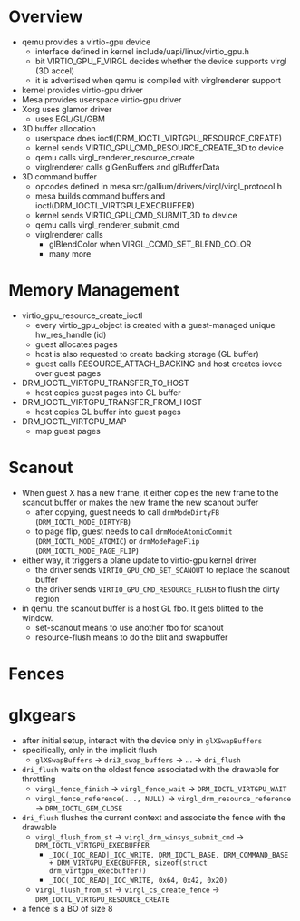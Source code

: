 # Overview

 - qemu provides a virtio-gpu device
   - interface defined in kernel include/uapi/linux/virtio_gpu.h
   - bit VIRTIO_GPU_F_VIRGL decides whether the device supports virgl (3D accel)
   - it is advertised when qemu is compiled with virglrenderer support
 - kernel provides virtio-gpu driver
 - Mesa provides userspace virtio-gpu driver
 - Xorg uses glamor driver
   - uses EGL/GL/GBM
 - 3D buffer allocation
   - userspace does ioctl(DRM_IOCTL_VIRTGPU_RESOURCE_CREATE)
   - kernel sends VIRTIO_GPU_CMD_RESOURCE_CREATE_3D to device
   - qemu calls virgl_renderer_resource_create
   - virglrenderer calls glGenBuffers and glBufferData
 - 3D command buffer
   - opcodes defined in mesa src/gallium/drivers/virgl/virgl_protocol.h
   - mesa builds command buffers and ioctl(DRM_IOCTL_VIRTGPU_EXECBUFFER)
   - kernel sends VIRTIO_GPU_CMD_SUBMIT_3D to device
   - qemu calls virgl_renderer_submit_cmd
   - virglrenderer calls
     - glBlendColor when VIRGL_CCMD_SET_BLEND_COLOR
     - many more

# Memory Management

 - virtio_gpu_resource_create_ioctl
   - every virtio_gpu_object is created with a guest-managed unique
     hw_res_handle (id)
   - guest allocates pages
   - host is also requested to create backing storage (GL buffer)
   - guest calls RESOURCE_ATTACH_BACKING and host creates iovec over guest pages
 - DRM_IOCTL_VIRTGPU_TRANSFER_TO_HOST
   - host copies guest pages into GL buffer
 - DRM_IOCTL_VIRTGPU_TRANSFER_FROM_HOST
   - host copies GL buffer into guest pages
 - DRM_IOCTL_VIRTGPU_MAP
   - map guest pages

# Scanout

* When guest X has a new frame, it either copies the new frame to the scanout
  buffer or makes the new frame the new scanout buffer
  * after copying, guest needs to call `drmModeDirtyFB`
    (`DRM_IOCTL_MODE_DIRTYFB`)
  * to page flip, guest needs to call `drmModeAtomicCommit`
    (`DRM_IOCTL_MODE_ATOMIC`) or `drmModePageFlip`
    (`DRM_IOCTL_MODE_PAGE_FLIP`)
* either way, it triggers a plane update to virtio-gpu kernel driver
  * the driver sends `VIRTIO_GPU_CMD_SET_SCANOUT` to replace the scanout
    buffer
  * the driver sends `VIRTIO_GPU_CMD_RESOURCE_FLUSH` to flush the dirty region
* in qemu, the scanout buffer is a host GL fbo.  It gets blitted to the
  window.
  * set-scanout means to use another fbo for scanout
  * resource-flush means to do the blit and swapbuffer

# Fences

# glxgears

 - after initial setup, interact with the device only in `glXSwapBuffers`
 - specifically, only in the implicit flush
   - `glXSwapBuffers` -> `dri3_swap_buffers` -> ... -> `dri_flush`
 - `dri_flush` waits on the oldest fence associated with the drawable for
   throttling
   - `virgl_fence_finish` -> `virgl_fence_wait` -> `DRM_IOCTL_VIRTGPU_WAIT`
   - `virgl_fence_reference(..., NULL)` -> `virgl_drm_resource_reference` -> `DRM_IOCTL_GEM_CLOSE`
 - `dri_flush` flushes the current context and associate the fence with the
   drawable
   - `virgl_flush_from_st` -> `virgl_drm_winsys_submit_cmd` -> `DRM_IOCTL_VIRTGPU_EXECBUFFER`
     - `_IOC(_IOC_READ|_IOC_WRITE,
             DRM_IOCTL_BASE,
             DRM_COMMAND_BASE + DRM_VIRTGPU_EXECBUFFER,
             sizeof(struct drm_virtgpu_execbuffer))`
     - `_IOC(_IOC_READ|_IOC_WRITE, 0x64, 0x42, 0x20)`
   - `virgl_flush_from_st` -> `virgl_cs_create_fence` -> `DRM_IOCTL_VIRTGPU_RESOURCE_CREATE`
 - a fence is a BO of size 8

